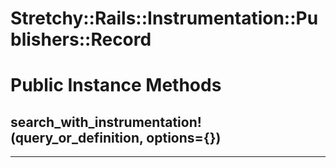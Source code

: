 # Stretchy::Rails::Instrumentation::Publishers::Record [](#module-Stretchy::Rails::Instrumentation::Publishers::Record) [](#top)

    

# Public Instance Methods

      
## search_with_instrumentation!(query_or_definition, options={}) [](#method-i-search_with_instrumentation-21)
         
  
        
---


